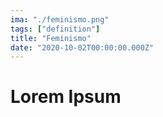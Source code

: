 ```yaml
---
ima: "./feminismo.png"
tags: ["definition"]
title: "Feminismo"
date: "2020-10-02T00:00:00.000Z"
---
```


# Lorem Ipsum